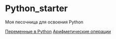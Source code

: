 # Python_starter
Моя песочница для освоения Python

[Переменные в Python](https://github.com/funtik039/Python_starter/blob/main/theory/vars.md#%D0%BF%D0%B5%D1%80%D0%B5%D0%BC%D0%B5%D0%BD%D0%BD%D1%8B%D0%B5-%D0%B2-python)
[Арифметические операции](https://github.com/funtik039/Python_starter/blob/main/theory/Arithmetic_operations.md#%D0%B0%D1%80%D0%B8%D1%84%D0%BC%D0%B5%D1%82%D0%B8%D1%87%D0%B5%D1%81%D0%BA%D0%B8%D0%B5-%D0%BE%D0%BF%D0%B5%D1%80%D0%B0%D1%86%D0%B8%D0%B8)
